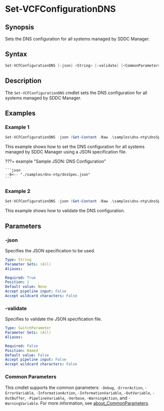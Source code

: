 # Set-VCFConfigurationDNS

## Synopsis

Sets the DNS configuration for all systems managed by SDDC Manager.

## Syntax

```powershell
Set-VCFConfigurationDNS [-json] <String> [-validate] [<CommonParameters>]
```

## Description

The `Set-VCFConfigurationDNS` cmdlet sets the DNS configuration for all systems managed by SDDC Manager.

## Examples

### Example 1

```powershell
Set-VCFConfigurationDNS -json (Get-Content -Raw .\samples\dns-ntp\dnsSpec.json)
```

This example shows how to set the DNS configuration for all systems managed by SDDC Manager using a JSON specification file.

???+ example "Sample JSON: DNS Configuration"

    ```json
    --8<-- "./samples/dns-ntp/dnsSpec.json"
    ```

### Example 2

```powershell
Set-VCFConfigurationDNS -json (Get-Content -Raw .\samples\dns-ntp\dnsSpec.json) -validate
```

This example shows how to validate the DNS configuration.

## Parameters

### -json

Specifies the JSON specification to be used.

```yaml
Type: String
Parameter Sets: (All)
Aliases:

Required: True
Position: 1
Default value: None
Accept pipeline input: False
Accept wildcard characters: False
```

### -validate

Specifies to validate the JSON specification file.

```yaml
Type: SwitchParameter
Parameter Sets: (All)
Aliases:

Required: False
Position: Named
Default value: False
Accept pipeline input: False
Accept wildcard characters: False
```

### Common Parameters

This cmdlet supports the common parameters: `-Debug`, `-ErrorAction`, `-ErrorVariable`, `-InformationAction`, `-InformationVariable`, `-OutVariable`, `-OutBuffer`, `-PipelineVariable`, `-Verbose`, `-WarningAction`, and `-WarningVariable`. For more information, see [about_CommonParameters](http://go.microsoft.com/fwlink/?LinkID=113216).
